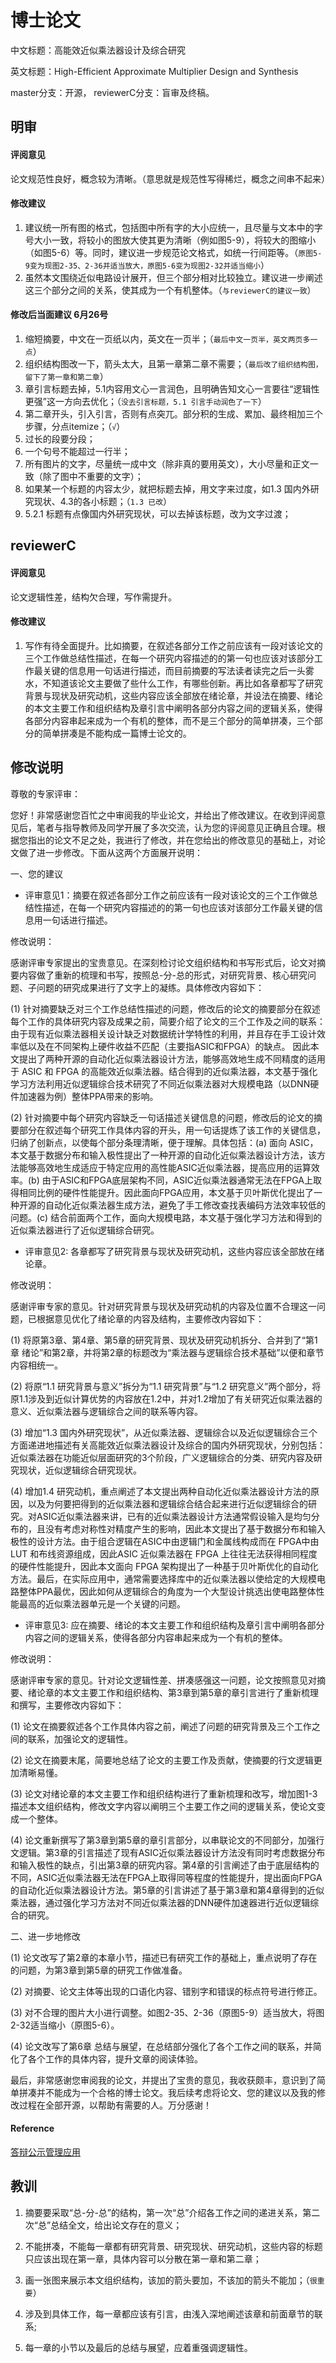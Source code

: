 # 博士论文

中文标题：高能效近似乘法器设计及综合研究

英文标题：High-Efficient Approximate Multiplier Design and Synthesis

master分支：开源， reviewerC分支：盲审及终稿。

## 明审

#### 评阅意见

论文规范性良好，概念较为清晰。（意思就是规范性写得稀烂，概念之间串不起来）

#### 修改建议

1. 建议统一所有图的格式，包括图中所有字的大小应统一，且尽量与文本中的字号大小一致，将较小的图放大使其更为清晰（例如图5-9），将较大的图缩小（如图5-6）等。同时，建议进一步规范论文格式，如统一行间距等。（`原图5-9变为现图2-35、2-36并适当放大，原图5-6变为现图2-32并适当缩小`）
2. 虽然本文围绕近似电路设计展开，但三个部分相对比较独立。建议进一步阐述这三个部分之间的关系，使其成为一个有机整体。（`与reviewerC的建议一致`）

#### 修改后当面建议 6月26号

1. 缩短摘要，中文在一页纸以内，英文在一页半；（`最后中文一页半，英文两页多一点`）
2. 组织结构图改一下，箭头太大，且第一章第二章不需要；（`最后改了组织结构图，留下了第一章和第二章`）
3. 章引言标题去掉，5.1内容用文心一言润色，且明确告知文心一言要往“逻辑性更强”这一方向去优化；（`没去引言标题，5.1 引言手动润色了一下`）
4. 第二章开头，引入引言，否则有点突兀。部分积的生成、累加、最终相加三个步骤，分点itemize；（`√`）
5. 过长的段要分段；
6. 一个句号不能超过一行半；
7. 所有图片的文字，尽量统一成中文（除非真的要用英文），大小尽量和正文一致（除了图中不重要的文字）；
8. 如果某一个标题的内容太少，就把标题去掉，用文字来过度，如1.3 国内外研究现状、4.3的各小标题；（`1.3 已改`）
9. 5.2.1 标题有点像国内外研究现状，可以去掉该标题，改为文字过渡；


## reviewerC

#### 评阅意见

论文逻辑性差，结构欠合理，写作需提升。

#### 修改建议

1. 写作有待全面提升。比如摘要，在叙述各部分工作之前应该有一段对该论文的三个工作做总结性描述，在每一个研究内容描述的的第一句也应该对该部分工作最关键的信息用一句话进行描述，而目前摘要的写法读者读完之后一头雾水，不知道该论文主要做了些什么工作，有哪些创新。再比如各章都写了研究背景与现状及研究动机，这些内容应该全部放在绪论章，并设法在摘要、绪论的本文主要工作和组织结构及章引言中阐明各部分内容之间的逻辑关系，使得各部分内容串起来成为一个有机的整体，而不是三个部分的简单拼凑，三个部分的简单拼凑是不能构成一篇博士论文的。

## 修改说明

尊敬的专家评审：

您好！非常感谢您百忙之中审阅我的毕业论文，并给出了修改建议。在收到评阅意见后，笔者与指导教师及同学开展了多次交流，认为您的评阅意见正确且合理。根据您指出的论文不足之处，我进行了修改，并在您给出的修改意见的基础上，对论文做了进一步修改。下面从这两个方面展开说明：

一、您的建议

- 评审意见1：摘要在叙述各部分工作之前应该有一段对该论文的三个工作做总结性描述，在每一个研究内容描述的的第一句也应该对该部分工作最关键的信息用一句话进行描述。

修改说明：

感谢评审专家提出的宝贵意见。在深刻检讨论文组织结构和书写形式后，论文对摘要内容做了重新的梳理和书写，按照总-分-总的形式，对研究背景、核心研究问题、子问题的研究成果进行了文字上的凝练。具体修改内容如下：

(1) 针对摘要缺乏对三个工作总结性描述的问题，修改后的论文的摘要部分在叙述每个工作的具体研究内容及成果之前，简要介绍了论文的三个工作及之间的联系：由于现有近似乘法器相关设计缺乏对数据统计学特性的利用，并且存在手工设计效率低以及在不同架构上硬件收益不匹配（主要指ASIC和FPGA）的缺点。 因此本文提出了两种开源的自动化近似乘法器设计方法，能够高效地生成不同精度的适用于 ASIC 和 FPGA 的高能效近似乘法器。结合得到的近似乘法器，本文基于强化学习方法利用近似逻辑综合技术研究了不同近似乘法器对大规模电路（以DNN硬件加速器为例）整体PPA带来的影响。

(2) 针对摘要中每个研究内容缺乏一句话描述关键信息的问题，修改后的论文的摘要部分在叙述每个研究工作具体内容的开头，用一句话提炼了该工作的关键信息，归纳了创新点，以使每个部分条理清晰，便于理解。具体包括：(a) 面向 ASIC，本文基于数据分布和输入极性提出了一种开源的自动化近似乘法器设计方法，该方法能够高效地生成适应于特定应用的高性能ASIC近似乘法器，提高应用的运算效率。(b) 由于ASIC和FPGA底层架构不同，ASIC近似乘法器通常无法在FPGA上取得相同比例的硬件性能提升。因此面向FPGA应用，本文基于贝叶斯优化提出了一种开源的自动化近似乘法器生成方法，避免了手工修改查找表编码方法效率较低的问题。(c) 结合前面两个工作，面向大规模电路，本文基于强化学习方法和得到的近似乘法器进行了近似逻辑综合研究。

- 评审意见2: 各章都写了研究背景与现状及研究动机，这些内容应该全部放在绪论章。

修改说明：

感谢评审专家的意见。针对研究背景与现状及研究动机的内容及位置不合理这一问题，已根据意见优化了绪论章的内容及结构，主要修改内容如下：

(1) 将原第3章、第4章、第5章的研究背景、现状及研究动机拆分、合并到了“第1章 绪论”和第2章，并将第2章的标题改为“乘法器与逻辑综合技术基础”以便和章节内容相统一。

(2) 将原“1.1 研究背景与意义”拆分为“1.1 研究背景”与“1.2 研究意义”两个部分，将原1.1涉及到近似计算优势的内容放在1.2中，并对1.2增加了有关研究近似乘法器的意义、近似乘法器与逻辑综合之间的联系等内容。

(3) 增加“1.3 国内外研究现状”，从近似乘法器、逻辑综合以及近似逻辑综合三个方面递进地描述有关高能效近似乘法器设计及综合的国内外研究现状，分别包括：近似乘法器在功能近似层面研究的3个阶段，广义逻辑综合的分类、研究内容及研究现状，近似逻辑综合研究现状。

(4) 增加1.4 研究动机，重点阐述了本文提出两种自动化近似乘法器设计方法的原因，以及为何要把得到的近似乘法器和逻辑综合结合起来进行近似逻辑综合的研究。对ASIC近似乘法器来讲，已有的近似乘法器设计方法通常假设输入是均匀分布的，且没有考虑对称性对精度产生的影响，因此本文提出了基于数据分布和输入极性的设计方法。由于组合逻辑在ASIC中由逻辑门和金属线构成而在 FPGA中由 LUT 和布线资源组成，因此ASIC 近似乘法器在 FPGA 上往往无法获得相同程度的硬件性能提升，因此本文面向 FPGA 架构提出了一种基于贝叶斯优化的自动化方法。最后，在实际应用中，通常需要选择库中的近似乘法器以使给定的大规模电路整体PPA最优，因此如何从逻辑综合的角度为一个大型设计挑选出使电路整体性能最高的近似乘法器单元是一个关键的问题。

- 评审意见3: 应在摘要、绪论的本文主要工作和组织结构及章引言中阐明各部分内容之间的逻辑关系，使得各部分内容串起来成为一个有机的整体。

修改说明：

感谢评审专家的意见。针对论文逻辑性差、拼凑感强这一问题，论文按照意见对摘要、绪论章的本文主要工作和组织结构、第3章到第5章的章引言进行了重新梳理和撰写，主要修改内容如下：

(1) 论文在摘要叙述各个工作具体内容之前，阐述了问题的研究背景及三个工作之间的联系，加强论文的逻辑性。

(2) 论文在摘要末尾，简要地总结了论文的主要工作及贡献，使摘要的行文逻辑更加清晰易懂。

(3) 论文对绪论章的本文主要工作和组织结构进行了重新梳理和改写，增加图1-3描述本文组织结构，修改文字内容以阐明三个主要工作之间的逻辑关系，使论文变成一个整体。

(4) 论文重新撰写了第3章到第5章的章引言部分，以串联论文的不同部分，加强行文逻辑。第3章的引言描述了现有ASIC近似乘法器设计方法没有同时考虑数据分布和输入极性的缺点，引出第3章的研究内容。第4章的引言阐述了由于底层结构的不同，ASIC近似乘法器无法在FPGA上取得同等程度的性能提升，提出面向FPGA的自动化近似乘法器设计方法。第5章的引言讲述了基于第3章和第4章得到的近似乘法器，通过强化学习方法对不同近似乘法器的DNN硬件加速器进行近似逻辑综合的研究。

二、进一步地修改

(1) 论文改写了第2章的本章小节，描述已有研究工作的基础上，重点说明了存在的问题，为第3章到第5章的研究工作做准备。

(2) 对摘要、论文主体等出现的口语化内容、错别字和错误的标点符号进行修正。

(3) 对不合理的图片大小进行调整。如图2-35、2-36（原图5-9）适当放大，将图2-32适当缩小（原图5-6）。

(4) 论文改写了第6章 总结与展望，在总结部分强化了各个工作之间的联系，并简化了各个工作的具体内容，提升文章的阅读体验。


最后，非常感谢您审阅我的论文，并提出了宝贵的意见，我收获颇丰，意识到了简单拼凑并不能成为一个合格的博士论文。我后续考虑将论文、您的建议以及我的修改过程在全部开源，以帮助有需要的人。万分感谢！



#### Reference

[答辩公示管理应用](https://yzsfwapp.fudan.edu.cn/gsapp/sys/dbgsglappfudan/*default/index.do#/dbgs)

<!--- 邹鹏 王婧琦 -->

## 教训

1. 摘要要采取“总-分-总”的结构，第一次“总”介绍各工作之间的递进关系，第二次“总”总结全文，给出论文存在的意义；

2. 不能拼凑，不能每一章都有研究背景、研究现状、研究动机，这些内容的标题只应该出现在第一章，具体内容可以分散在第一章和第二章；

3. 画一张图来展示本文组织结构，该加的箭头要加，不该加的箭头不能加；（`很重要`）

4. 涉及到具体工作，每一章都应该有引言，由浅入深地阐述该章和前面章节的联系;

5. 每一章的小节以及最后的总结与展望，应着重强调逻辑性。